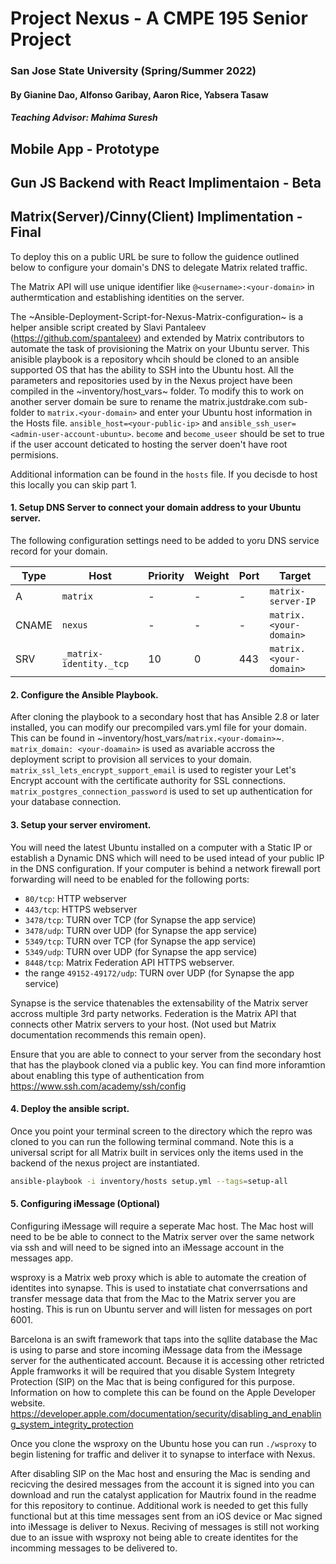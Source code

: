 # Project Nexus - A CMPE 195 Senior Project
### San Jose State University (Spring/Summer 2022)

#### By Gianine Dao, Alfonso Garibay, Aaron Rice, Yabsera Tasaw
##### Teaching Advisor: Mahima Suresh

## Mobile App - Prototype

## Gun JS Backend with React Implimentaion - Beta

## Matrix(Server)/Cinny(Client) Implimentation - Final
To deploy this on a public URL be sure to follow the guidence outlined below to configure your domain's DNS to delegate Matrix related traffic.

The Matrix API will use unique identifier like `@<username>:<your-domain>` in authermtication and establishing identities on the server.

The ~Ansible-Deployment-Script-for-Nexus-Matrix-configuration~ is a helper ansible script created by Slavi Pantaleev (https://github.com/spantaleev) and extended by Matrix contributors to automate the task of provisioning the Matrix on your Ubuntu server. This anisible playbook is a repository whcih should be cloned to an ansible supported OS that has the ability to SSH into the Ubuntu host. All the parameters and repositories used by in the Nexus project have been compiled in the ~inventory/host_vars~ folder. To modify this to work on another server domain be sure to rename the matrix.justdrake.com sub-folder to `matrix.<your-domain>` and enter your Ubuntu host information in the Hosts file. `ansible_host=<your-public-ip>` and `ansible_ssh_user=<admin-user-account-ubuntu>`. `become` and `become_useer` should be set to true if the user account deticated to hosting the server doen't have root permisions. 

Additional information can be found in the `hosts` file. If you decisde to host this locally you can skip part 1.

#### 1. Setup DNS Server to connect your domain address to your Ubuntu server. 
The following configuration settings need to be added to yoru DNS service record for your domain. 

| Type  | Host                         | Priority | Weight | Port | Target                 |
| ----- | ---------------------------- | -------- | ------ | ---- | ---------------------- |
| A     | `matrix`                     | -        | -      | -    | `matrix-server-IP`     |
| CNAME | `nexus`                      | -        | -      | -    | `matrix.<your-domain>` |
| SRV   | `_matrix-identity._tcp`      | 10       | 0      | 443  | `matrix.<your-domain>` |

#### 2. Configure the Ansible Playbook.
After cloning the playbook to a secondary host that has Ansible 2.8 or later installed, you can modify our precompiled vars.yml file for your domain.
This can be found in ~inventory/host_vars/`matrix.<your-domain>`~.
`matrix_domain: <your-doamain>` is used as avariable accross the deployment script to provision all services to your domain.
`matrix_ssl_lets_encrypt_support_email` is used to register your Let's Encrypt account with the certificate authority for SSL connections.
`matrix_postgres_connection_password` is used to set up authentication for your database connection.

#### 3. Setup your server enviroment.
You will need the latest Ubuntu installed on a computer with a Static IP or establish a Dynamic DNS which will need to be used intead of your public IP in the DNS configuration. If your computer is behind a network firewall port forwarding will need to be enabled for the following ports:
  - `80/tcp`: HTTP webserver
  - `443/tcp`: HTTPS webserver
  - `3478/tcp`: TURN over TCP (for Synapse the app service)
  - `3478/udp`: TURN over UDP (for Synapse the app service)
  - `5349/tcp`: TURN over TCP (for Synapse the app service)
  - `5349/udp`: TURN over UDP (for Synapse the app service)
  - `8448/tcp`: Matrix Federation API HTTPS webserver.
  - the range `49152-49172/udp`: TURN over UDP (for Synapse the app service)

Synapse is the service thatenables the extensability of the Matrix server accross multiple 3rd party networks. 
Federation is the Matrix API that connects other Matrix servers to your host. (Not used but Matrix documentation recommends this remain open).

Ensure that you are able to connect to your server from the secondary host that has the playbook cloned via a public key. You can find more inforamtion about enabling this type of authentication from https://www.ssh.com/academy/ssh/config

#### 4. Deploy the ansible script.
Once you point your terminal screen to the directory which the repro was cloned to you can run the following terminal command. Note this is a universal script for all Matrix built in services only the items used in the backend of the nexus project are instantiated.
```bash
ansible-playbook -i inventory/hosts setup.yml --tags=setup-all
```
#### 5. Configuring iMessage (Optional)
Configuring iMessage will require a seperate Mac host. 
The Mac host will need to be be able to connect to the Matrix server over the same network via ssh and will need to be signed into an iMessage account in the messages app. 

wsproxy is a Matrix web proxy which is able to automate the creation of identites into synapse. This is used to instatiate chat converrsations and transfer message data that from the Mac to the Matrix server you are hosting. This is run on Ubuntu server and will listen for messages on port 6001. 

Barcelona is an swift framework that taps into the sqllite database the Mac is using to parse and store incoming iMessage data from the iMessage server for the authenticated account. Because it is accessing other retricted Apple framworks it will be required that you disable System Integrety Protection (SIP) on the Mac that is being configured for this purpose. Information on how to complete this can be found on the Apple Developer website. https://developer.apple.com/documentation/security/disabling_and_enabling_system_integrity_protection

Once you clone the wsproxy on the Ubuntu hose you can run `./wsproxy` to begin listening for traffic and deliver it to synapse to interface with Nexus.

After disabling SIP on the Mac host and ensuring the Mac is sending and recicving the desired messages from the account it is signed into you can download and run the catalyst application for Mautrix found in the readme for this repository to continue. Additional work is needed to get this fully functional but at this time messages sent from an iOS device or Mac signed into iMessage is deliver to Nexus. Reciving of messages is still not working due to an issue with wsproxy not being able to create identites for the incomming messages to be delivered to.
<!--

**Here are some ideas to get you started:**

🙋‍♀️ A short introduction - what is your organization all about?
🌈 Contribution guidelines - how can the community get involved?
👩‍💻 Useful resources - where can the community find your docs? Is there anything else the community should know?
🍿 Fun facts - what does your team eat for breakfast?
🧙 Remember, you can do mighty things with the power of [Markdown](https://docs.github.com/github/writing-on-github/getting-started-with-writing-and-formatting-on-github/basic-writing-and-formatting-syntax)
-->

